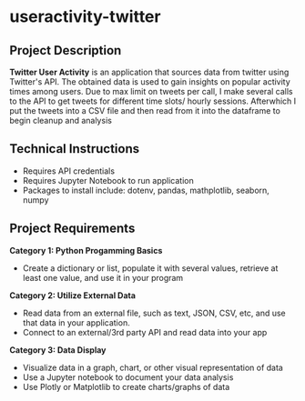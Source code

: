 # useractivity-twitter

## Project Description

**Twitter User Activity**
is an application that sources data from twitter using Twitter's API.
The obtained data is used to gain insights on popular activity times among users.
Due to max limit on tweets per call, I make several calls to the API to get tweets for different time slots/ hourly sessions.
Afterwhich I put the tweets into a CSV file and then read from it into the dataframe to begin cleanup and analysis

## Technical Instructions
- Requires API credentials
- Requires Jupyter Notebook to run application
- Packages to install include: dotenv, pandas, mathplotlib, seaborn, numpy

## Project Requirements

**Category 1: Python Progamming Basics**
- Create a dictionary or list, populate it with several values, retrieve at least one value, and use it in your program

**Category 2: Utilize External Data**
- Read data from an external file, such as text, JSON, CSV, etc, and use that data in your application.
- Connect to an external/3rd party API and read data into your app

**Category 3: Data Display**
- Visualize data in a graph, chart, or other visual representation of data
- Use a Jupyter notebook to document your data analysis 
- Use Plotly or Matplotlib to create charts/graphs of data

